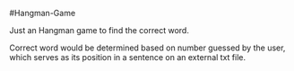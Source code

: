 #Hangman-Game

Just an Hangman game to find the correct word.

Correct word would be determined based on number guessed by the user, which serves as its position in a sentence on an external txt file. 

